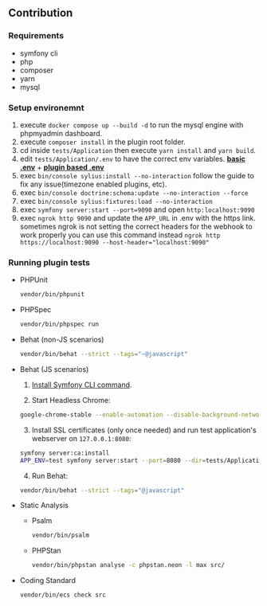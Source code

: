 ## Contribution
### Requirements
  - symfony cli
  - php
  - composer
  - yarn
  - mysql

### Setup environemnt
1. execute `docker compose up --build -d` to run the mysql engine with phpmyadmin dashboard.
2. execute `composer install` in the plugin root folder.
3. cd inside `tests/Application` then execute `yarn install` and `yarn build`.
4. edit `tests/Application/.env` to have the correct env variables. **[basic .env](https://github.com/Sylius/PluginSkeleton/blob/1.12/tests/Application/.env)** + **[plugin based .env](https://github.com/aa-ahmed-aa/SyliusBotPlugin#installation)**
5. exec `bin/console sylius:install --no-interaction` follow the guide to fix any issue(timezone enabled plugins, etc).
6. exec `bin/console doctrine:schema:update --no-interaction --force`
7. exec `bin/console sylius:fixtures:load --no-interaction`
8. exec `symfony server:start --port=9090` and open `http:localhost:9090`
9. exec `ngrok http 9090` and update the `APP_URL` in .env with the https link.
    sometimes ngrok is not setting the correct headers for the webhook to work properly you can use this command instead `ngrok http https://localhost:9090 --host-header="localhost:9090"`
### Running plugin tests

  - PHPUnit

    ```bash
    vendor/bin/phpunit
    ```

  - PHPSpec

    ```bash
    vendor/bin/phpspec run
    ```

  - Behat (non-JS scenarios)

    ```bash
    vendor/bin/behat --strict --tags="~@javascript"
    ```

  - Behat (JS scenarios)
 
    1. [Install Symfony CLI command](https://symfony.com/download).
 
    2. Start Headless Chrome:
    
      ```bash
      google-chrome-stable --enable-automation --disable-background-networking --no-default-browser-check --no-first-run --disable-popup-blocking --disable-default-apps --allow-insecure-localhost --disable-translate --disable-extensions --no-sandbox --enable-features=Metal --headless --remote-debugging-port=9222 --window-size=2880,1800 --proxy-server='direct://' --proxy-bypass-list='*' http://127.0.0.1
      ```
    
    3. Install SSL certificates (only once needed) and run test application's webserver on `127.0.0.1:8080`:
    
      ```bash
      symfony server:ca:install
      APP_ENV=test symfony server:start --port=8080 --dir=tests/Application/public --daemon
      ```
    
    4. Run Behat:
    
      ```bash
      vendor/bin/behat --strict --tags="@javascript"
      ```
    
  - Static Analysis
  
    - Psalm
    
      ```bash
      vendor/bin/psalm
      ```
      
    - PHPStan
    
      ```bash
      vendor/bin/phpstan analyse -c phpstan.neon -l max src/  
      ```

  - Coding Standard
  
    ```bash
    vendor/bin/ecs check src
    ```

